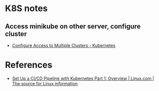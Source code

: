 # K8S notes

## Access minikube on other server, configure cluster

- [Configure Access to Multiple Clusters - Kubernetes](https://kubernetes.io/docs/tasks/access-application-cluster/configure-access-multiple-clusters/)

# References

- [Set Up a CI/CD Pipeline with Kubernetes Part 1: Overview | Linux.com | The source for Linux information](https://www.linux.com/blog/learn/chapter/Intro-to-Kubernetes/2017/5/set-cicd-pipeline-kubernetes-part-1-overview)
